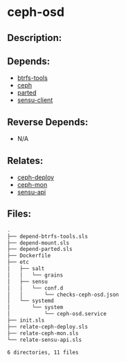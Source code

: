 # ceph-osd

## Description:



## Depends:

  -  [btrfs-tools](/salt/btrfs-tools)
  -  [ceph](/salt/ceph)
  -  [parted](/salt/parted)
  -  [sensu-client](/salt/sensu-client)

## Reverse Depends:

  -  N/A

## Relates:

  -  [ceph-deploy](/salt/ceph-deploy)
  -  [ceph-mon](/salt/ceph-mon)
  -  [sensu-api](/salt/sensu-api)

## Files:

```bash
.
├── depend-btrfs-tools.sls
├── depend-mount.sls
├── depend-parted.sls
├── Dockerfile
├── etc
│   ├── salt
│   │   └── grains
│   ├── sensu
│   │   └── conf.d
│   │       └── checks-ceph-osd.json
│   └── systemd
│       └── system
│           └── ceph-osd.service
├── init.sls
├── relate-ceph-deploy.sls
├── relate-ceph-mon.sls
└── relate-sensu-api.sls

6 directories, 11 files
```
